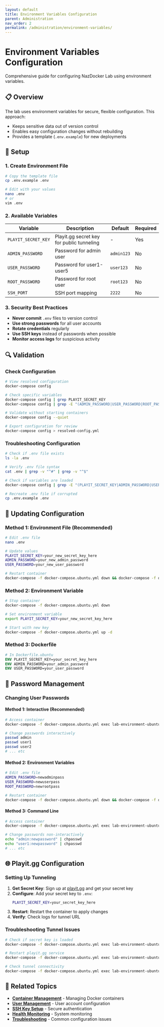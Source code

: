 ```yaml
---
layout: default
title: Environment Variables Configuration
parent: Administration
nav_order: 2
permalink: /administration/environment-variables/
---
```


# Environment Variables Configuration

Comprehensive guide for configuring NazDocker Lab using environment variables.

## 📋 Overview

The lab uses environment variables for secure, flexible configuration. This approach:
- Keeps sensitive data out of version control
- Enables easy configuration changes without rebuilding
- Provides a template (`.env.example`) for new deployments

## 🔧 Setup

### 1. Create Environment File
```bash
# Copy the template file
cp .env.example .env

# Edit with your values
nano .env
# or
vim .env
```

### 2. Available Variables

| Variable | Description | Default | Required |
|----------|-------------|---------|----------|
| `PLAYIT_SECRET_KEY` | Playit.gg secret key for public tunneling | - | Yes |
| `ADMIN_PASSWORD` | Password for admin user | `admin123` | No |
| `USER_PASSWORD` | Password for user1-user5 | `user123` | No |
| `ROOT_PASSWORD` | Password for root user | `root123` | No |
| `SSH_PORT` | SSH port mapping | `2222` | No |

### 3. Security Best Practices

- **Never commit** `.env` files to version control
- **Use strong passwords** for all user accounts
- **Rotate credentials** regularly
- **Use SSH keys** instead of passwords when possible
- **Monitor access logs** for suspicious activity

## 🔍 Validation

### Check Configuration
```bash
# View resolved configuration
docker-compose config

# Check specific variables
docker-compose config | grep PLAYIT_SECRET_KEY
docker-compose config | grep -E "(ADMIN_PASSWORD|USER_PASSWORD|ROOT_PASSWORD)"

# Validate without starting containers
docker-compose config --quiet

# Export configuration for review
docker-compose config > resolved-config.yml
```

### Troubleshooting Configuration
```bash
# Check if .env file exists
ls -la .env

# Verify .env file syntax
cat .env | grep -v "^#" | grep -v "^$"

# Check if variables are loaded
docker-compose config | grep -E "(PLAYIT_SECRET_KEY|ADMIN_PASSWORD|USER_PASSWORD|ROOT_PASSWORD)"

# Recreate .env file if corrupted
cp .env.example .env
```

## 🔄 Updating Configuration

### Method 1: Environment File (Recommended)
```bash
# Edit .env file
nano .env

# Update values
PLAYIT_SECRET_KEY=your_new_secret_key_here
ADMIN_PASSWORD=your_new_admin_password
USER_PASSWORD=your_new_user_password

# Restart container
docker-compose -f docker-compose.ubuntu.yml down && docker-compose -f docker-compose.ubuntu.yml up -d
```

### Method 2: Environment Variable
```bash
# Stop container
docker-compose -f docker-compose.ubuntu.yml down

# Set environment variable
export PLAYIT_SECRET_KEY=your_new_secret_key_here

# Start with new key
docker-compose -f docker-compose.ubuntu.yml up -d
```

### Method 3: Dockerfile
```dockerfile
# In Dockerfile.ubuntu
ENV PLAYIT_SECRET_KEY=your_secret_key_here
ENV ADMIN_PASSWORD=your_admin_password
ENV USER_PASSWORD=your_user_password
```

## 🔐 Password Management

### Changing User Passwords

#### Method 1: Interactive (Recommended)
```bash
# Access container
docker-compose -f docker-compose.ubuntu.yml exec lab-environment-ubuntu bash

# Change passwords interactively
passwd admin
passwd user1
passwd user2
# ... etc
```

#### Method 2: Environment Variables
```bash
# Edit .env file
ADMIN_PASSWORD=newadminpass
USER_PASSWORD=newuserpass
ROOT_PASSWORD=newrootpass

# Restart container
docker-compose -f docker-compose.ubuntu.yml down && docker-compose -f docker-compose.ubuntu.yml up -d
```

#### Method 3: Command Line
```bash
# Access container
docker-compose -f docker-compose.ubuntu.yml exec lab-environment-ubuntu bash

# Change passwords non-interactively
echo "admin:newpassword" | chpasswd
echo "user1:newpassword" | chpasswd
# ... etc
```

## 🌐 Playit.gg Configuration

### Setting Up Tunneling
1. **Get Secret Key**: Sign up at [playit.gg](https://playit.gg) and get your secret key
2. **Configure**: Add your secret key to `.env`:
   ```bash
   PLAYIT_SECRET_KEY=your_secret_key_here
   ```
3. **Restart**: Restart the container to apply changes
4. **Verify**: Check logs for tunnel URL

### Troubleshooting Tunnel Issues
```bash
# Check if secret key is loaded
docker-compose -f docker-compose.ubuntu.yml exec lab-environment-ubuntu env | grep PLAYIT

# Restart playit.gg service
docker-compose -f docker-compose.ubuntu.yml exec lab-environment-ubuntu pkill playit-agent

# Check tunnel connectivity
docker-compose -f docker-compose.ubuntu.yml exec lab-environment-ubuntu ping google.com
```

## 🔗 Related Topics

- **[Container Management](container-management.md)** - Managing Docker containers
- **[User Management](../user-management/user-accounts.md)** - User account configuration
- **[SSH Key Setup](../user-management/ssh-keys.md)** - Secure authentication
- **[Health Monitoring](health-monitoring.md)** - System monitoring
- **[Troubleshooting](../troubleshooting/common-issues.md)** - Common configuration issues